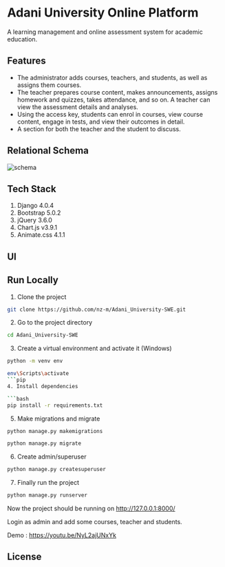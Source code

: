 
# Adani University Online Platform
A learning management and online assessment system for academic education.





## Features

- The administrator adds courses, teachers, and students, as well as assigns them courses.
- The teacher prepares course content, makes announcements, assigns homework and quizzes, takes attendance, and so on. A teacher can view the assessment details and analyses.
- Using the access key, students can enrol in courses, view course content, engage in tests, and view their outcomes in detail.
- A section for both the teacher and the student to discuss.

## Relational Schema
![schema](https://user-images.githubusercontent.com/87283264/187967219-55bea00e-3151-488a-a4be-d2a95b9d8a5c.png)

## Tech Stack
1. Django 4.0.4
2. Bootstrap 5.0.2
3. jQuery 3.6.0
5. Chart.js v3.9.1
4. Animate.css 4.1.1

## UI


## Run Locally

1. Clone the project
```bash
git clone https://github.com/nz-m/Adani_University-SWE.git
```
2. Go to the project directory
```bash
cd Adani_University-SWE
```
3. Create a virtual environment and activate it (Windows)
```bash
python -m venv env
```
```bash
env\Scripts\activate
```pip
4. Install dependencies

```bash
pip install -r requirements.txt
```
5. Make migrations and migrate
```bash
python manage.py makemigrations
```
```bash
python manage.py migrate
```
6. Create admin/superuser
```bash
python manage.py createsuperuser
```
7. Finally run the project
```bash
python manage.py runserver
```
Now the project should be running on http://127.0.0.1:8000/

Login as admin and add some courses, teacher and students.

Demo : https://youtu.be/NyL2ajUNxYk

## License




